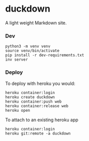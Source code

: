 # duckdown

A light weight Markdown site.


### Dev ###

```
python3 -m venv venv
source venv/bin/activate
pip install -r dev-requirements.txt
inv server
```

### Deploy ###

To deploy with heroku you would:

```
heroku container:login
heroku create duckdown
heroku container:push web
heroku container:release web
heroku open
```

To attach to an existing heroku app

```
heroku container:login
heroku git:remote -a duckdown
```
